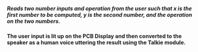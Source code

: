 ##### Reads two number inputs and operation from the user such that x is the first number to be computed, y is the second number, and the operation on the two numbers. 
#### The user input is lit up on the PCB Display and then converted to the speaker as a human voice uttering the result using the Talkie module. 

